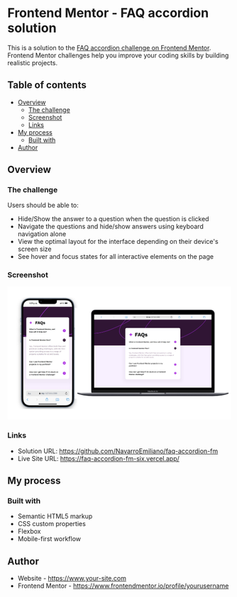 # Frontend Mentor - FAQ accordion solution

This is a solution to the [FAQ accordion challenge on Frontend Mentor](https://www.frontendmentor.io/challenges/faq-accordion-wyfFdeBwBz). Frontend Mentor challenges help you improve your coding skills by building realistic projects. 

## Table of contents

- [Overview](#overview)
  - [The challenge](#the-challenge)
  - [Screenshot](#screenshot)
  - [Links](#links)
- [My process](#my-process)
  - [Built with](#built-with)
- [Author](#author)


## Overview

### The challenge

Users should be able to:

- Hide/Show the answer to a question when the question is clicked
- Navigate the questions and hide/show answers using keyboard navigation alone
- View the optimal layout for the interface depending on their device's screen size
- See hover and focus states for all interactive elements on the page

### Screenshot

![](/assets/images/screenshot.jpg)


### Links

- Solution URL: https://github.com/NavarroEmiliano/faq-accordion-fm
- Live Site URL: https://faq-accordion-fm-six.vercel.app/

## My process

### Built with

- Semantic HTML5 markup
- CSS custom properties
- Flexbox
- Mobile-first workflow

## Author

- Website - https://www.your-site.com
- Frontend Mentor - https://www.frontendmentor.io/profile/yourusername
